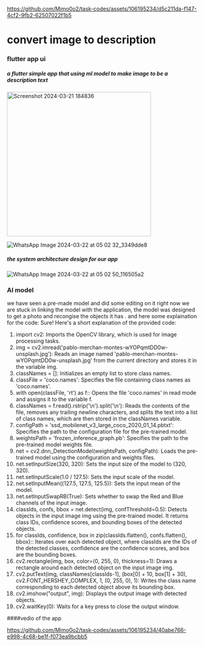 
https://github.com/Mimo0o2/task-codes/assets/106195234/d5c211da-f147-4cf2-9fb2-62507022f1b5
# convert image to description
### flutter app ui
##### a flutter simple app that using ml model to make image to be a description text

<img width="379" alt="Screenshot 2024-03-21 184836" src="https://github.com/Mimo0o2/task-codes/assets/106195234/994a3a61-43c9-43d4-906d-a884d51100d1">


![WhatsApp Image 2024-03-22 at 05 02 32_3349dde8](https://github.com/Mimo0o2/task-codes/assets/106195234/5dc85b77-ad34-4260-a5fc-1a0810ad4f2c)

##### the system architecture design for our app

![WhatsApp Image 2024-03-22 at 05 02 50_116505a2](https://github.com/Mimo0o2/task-codes/assets/106195234/0bcef8bf-2e85-41d0-9a1a-a8da9a1b708c)






### AI model
we have seen a pre-made model and did some editing on it 
right now we are stuck in linking the model with the application,
the model was designed to get a photo and recongise the objects it has .
and here some explaination for the code:
Sure! Here's a short explanation of the provided code:

1. import cv2: Imports the OpenCV library, which is used for image processing tasks.
2. img = cv2.imread('pablo-merchan-montes-wYOPqmtDD0w-unsplash.jpg'): Reads an image named 'pablo-merchan-montes-wYOPqmtDD0w-unsplash.jpg' from the current directory and stores it in the variable img.
3. classNames = []: Initializes an empty list to store class names.
4. classFile = 'coco.names': Specifies the file containing class names as 'coco.names'.
5. with open(classFile, 'rt') as f:: Opens the file 'coco.names' in read mode and assigns it to the variable f.
6. classNames = f.read().rstrip('\n').split('\n'): Reads the contents of the file, removes any trailing newline characters, and splits the text into a list of class names, which are then stored in the classNames variable.
7. configPath = 'ssd_mobilenet_v3_large_coco_2020_01_14.pbtxt': Specifies the path to the configuration file for the pre-trained model.
8. weightsPath = 'frozen_inference_graph.pb': Specifies the path to the pre-trained model weights file.
9. net = cv2.dnn_DetectionModel(weightsPath, configPath): Loads the pre-trained model using the configuration and weights files.
10. net.setInputSize(320, 320): Sets the input size of the model to (320, 320).
11. net.setInputScale(1.0 / 127.5): Sets the input scale of the model.
12. net.setInputMean((127.5, 127.5, 125.5)): Sets the input mean of the model.
13. net.setInputSwapRB(True): Sets whether to swap the Red and Blue channels of the input image.
14. classIds, confs, bbox = net.detect(img, confThreshold=0.5): Detects objects in the input image img using the pre-trained model. It returns class IDs, confidence scores, and bounding boxes of the detected objects.
15. for classIds, confidence, box in zip(classIds.flatten(), confs.flatten(), bbox):: Iterates over each detected object, where classIds are the IDs of the detected classes, confidence are the confidence scores, and box are the bounding boxes.
16. cv2.rectangle(img, box, color=(0, 255, 0), thickness=1): Draws a rectangle around each detected object on the input image img.
17. cv2.putText(img, classNames[classIds-1], (box[0] + 10, box[1] + 30), cv2.FONT_HERSHEY_COMPLEX, 1, (0, 255, 0), 1): Writes the class name corresponding to each detected object above its bounding box.
20. cv2.imshow("output", img): Displays the output image with detected objects.
21. cv2.waitKey(0): Waits for a key press to close the output window.

####vedio of the app


https://github.com/Mimo0o2/task-codes/assets/106195234/40abe766-e998-4c68-be1f-f073ea9bcbb5







